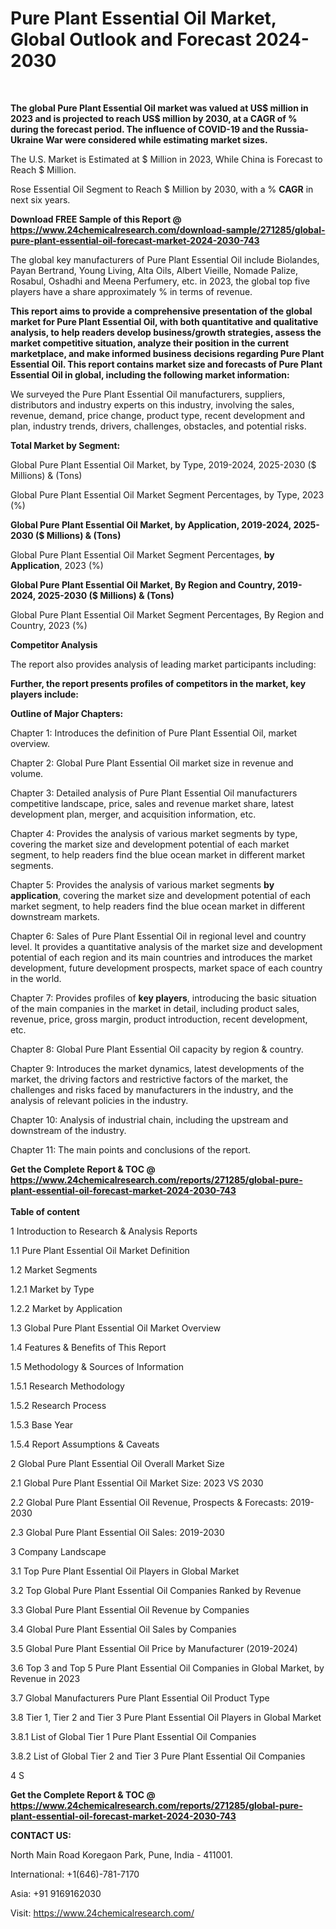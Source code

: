 <h1>Pure Plant Essential Oil Market, Global Outlook and Forecast 2024-2030</h1><br/><p><strong>The global Pure Plant Essential Oil market was valued at US$ million in 2023 and is projected to reach US$ million by 2030, at a <strong>CAGR</strong> of % during the forecast period. The influence of COVID-19 and the Russia-Ukraine War were considered while estimating market sizes.</strong></p><p>The U.S. Market is Estimated at $ Million in 2023, While China is Forecast to Reach $ Million.</p><p>Rose Essential Oil Segment to Reach $ Million by 2030, with a % <strong>CAGR</strong> in next six years.</p><div><b>Download FREE Sample of this Report @ <a href="https://www.24chemicalresearch.com/download-sample/271285/global-pure-plant-essential-oil-forecast-market-2024-2030-743">https://www.24chemicalresearch.com/download-sample/271285/global-pure-plant-essential-oil-forecast-market-2024-2030-743</a></b></div><p>The global key manufacturers of Pure Plant Essential Oil include Biolandes, Payan Bertrand, Young Living, Alta Oils, Albert Vieille, Nomade Palize, Rosabul, Oshadhi and Meena Perfumery, etc. in 2023, the global top five players have a share approximately % in terms of revenue.</p><p><strong>This report aims to provide a comprehensive presentation of the global market for Pure Plant Essential Oil, with both quantitative and qualitative analysis, to help readers develop business/growth strategies, assess the market competitive situation, analyze their position in the current marketplace, and make informed business decisions regarding Pure Plant Essential Oil. This report contains market size and forecasts of Pure Plant Essential Oil in global, including the following market information:</strong></p><p>We surveyed the Pure Plant Essential Oil manufacturers, suppliers, distributors and industry experts on this industry, involving the sales, revenue, demand, price change, product type, recent development and plan, industry trends, drivers, challenges, obstacles, and potential risks.</p><p><strong>Total Market by Segment:</strong></p><p>Global Pure Plant Essential Oil Market, by Type, 2019-2024, 2025-2030 ($ Millions) & (Tons)</p><p>Global Pure Plant Essential Oil Market Segment Percentages, by Type, 2023 (%)</p><p><strong>Global Pure Plant Essential Oil Market, <strong>by Application</strong>, 2019-2024, 2025-2030 ($ Millions) & (Tons)</strong></p><p>Global Pure Plant Essential Oil Market Segment Percentages, <strong>by Application</strong>, 2023 (%)</p><p><strong>Global Pure Plant Essential Oil Market, By Region and Country, 2019-2024, 2025-2030 ($ Millions) & (Tons)</strong></p><p>Global Pure Plant Essential Oil Market Segment Percentages, By Region and Country, 2023 (%)</p><p><strong>Competitor Analysis</strong></p><p>The report also provides analysis of leading market participants including:</p><p><strong>Further, the report presents profiles of competitors in the market, <strong>key players</strong> include:</strong></p><p><strong>Outline of Major Chapters:</strong></p><p>Chapter 1: Introduces the definition of Pure Plant Essential Oil, market overview.</p><p>Chapter 2: Global Pure Plant Essential Oil market size in revenue and volume.</p><p>Chapter 3: Detailed analysis of Pure Plant Essential Oil manufacturers competitive landscape, price, sales and revenue market share, latest development plan, merger, and acquisition information, etc.</p><p>Chapter 4: Provides the analysis of various market segments by type, covering the market size and development potential of each market segment, to help readers find the blue ocean market in different market segments.</p><p>Chapter 5: Provides the analysis of various market segments <strong>by application</strong>, covering the market size and development potential of each market segment, to help readers find the blue ocean market in different downstream markets.</p><p>Chapter 6: Sales of Pure Plant Essential Oil in regional level and country level. It provides a quantitative analysis of the market size and development potential of each region and its main countries and introduces the market development, future development prospects, market space of each country in the world.</p><p>Chapter 7: Provides profiles of <strong>key players</strong>, introducing the basic situation of the main companies in the market in detail, including product sales, revenue, price, gross margin, product introduction, recent development, etc.</p><p>Chapter 8: Global Pure Plant Essential Oil capacity by region & country.</p><p>Chapter 9: Introduces the market dynamics, latest developments of the market, the driving factors and restrictive factors of the market, the challenges and risks faced by manufacturers in the industry, and the analysis of relevant policies in the industry.</p><p>Chapter 10: Analysis of industrial chain, including the upstream and downstream of the industry.</p><p>Chapter 11: The main points and conclusions of the report.</p><div><b>Get the Complete Report & TOC @ <a href="https://www.24chemicalresearch.com/reports/271285/global-pure-plant-essential-oil-forecast-market-2024-2030-743">https://www.24chemicalresearch.com/reports/271285/global-pure-plant-essential-oil-forecast-market-2024-2030-743</a></b></div><br><b>Table of content</b><p>1 Introduction to Research & Analysis Reports<br />
 
  1.1 Pure Plant Essential Oil Market Definition<br />
 
  1.2 Market Segments<br />
 
  1.2.1 Market by Type<br />
 
  1.2.2 Market by Application<br />
 
  1.3 Global Pure Plant Essential Oil Market Overview<br />
 
  1.4 Features & Benefits of This Report<br />
 
  1.5 Methodology & Sources of Information<br />
 
  1.5.1 Research Methodology<br />
 
  1.5.2 Research Process<br />
 
  1.5.3 Base Year<br />
 
  1.5.4 Report Assumptions & Caveats<br />
 
 2 Global Pure Plant Essential Oil Overall Market Size<br />
 
  2.1 Global Pure Plant Essential Oil Market Size: 2023 VS 2030<br />
 
  2.2 Global Pure Plant Essential Oil Revenue, Prospects & Forecasts: 2019-2030<br />
 
  2.3 Global Pure Plant Essential Oil Sales: 2019-2030<br />
 
 3 Company Landscape<br />
 
  3.1 Top Pure Plant Essential Oil Players in Global Market<br />
 
  3.2 Top Global Pure Plant Essential Oil Companies Ranked by Revenue<br />
 
  3.3 Global Pure Plant Essential Oil Revenue by Companies<br />
 
  3.4 Global Pure Plant Essential Oil Sales by Companies<br />
 
  3.5 Global Pure Plant Essential Oil Price by Manufacturer (2019-2024)<br />
 
  3.6 Top 3 and Top 5 Pure Plant Essential Oil Companies in Global Market, by Revenue in 2023<br />
 
  3.7 Global Manufacturers Pure Plant Essential Oil Product Type<br />
 
  3.8 Tier 1, Tier 2 and Tier 3 Pure Plant Essential Oil Players in Global Market<br />
 
  3.8.1 List of Global Tier 1 Pure Plant Essential Oil Companies<br />
 
  3.8.2 List of Global Tier 2 and Tier 3 Pure Plant Essential Oil Companies<br />
 
 4 S<br><div><b>Get the Complete Report & TOC @ <a href="https://www.24chemicalresearch.com/reports/271285/global-pure-plant-essential-oil-forecast-market-2024-2030-743">https://www.24chemicalresearch.com/reports/271285/global-pure-plant-essential-oil-forecast-market-2024-2030-743</a></b></div></p>
 
 <b>CONTACT US:</b><br>
 
 North Main Road Koregaon Park, Pune, India - 411001.<br/>
 
 International: +1(646)-781-7170<br/>
 
 Asia: +91 9169162030<br/>
 
 Visit: <a href="https://www.24chemicalresearch.com/">https://www.24chemicalresearch.com/</a>
 
 <br>
